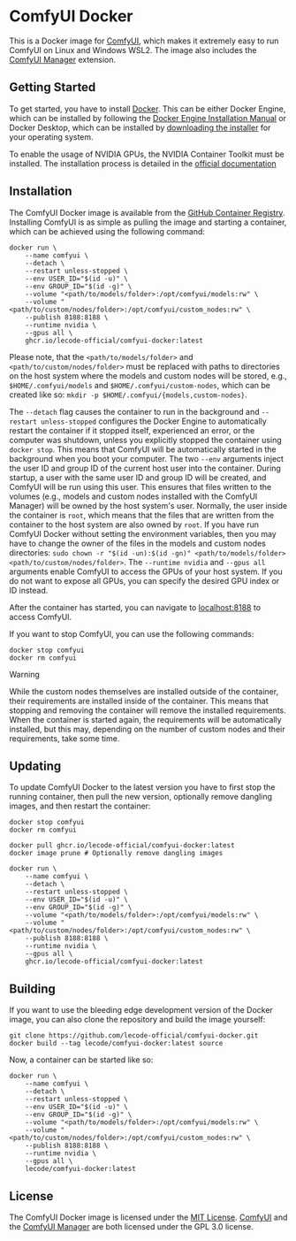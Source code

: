 # ComfyUI Docker

This is a Docker image for [ComfyUI](https://www.comfy.org/), which makes it extremely easy to run ComfyUI on Linux and Windows WSL2. The image also includes the [ComfyUI Manager](https://github.com/ltdrdata/ComfyUI-Managergithub ) extension.

## Getting Started

To get started, you have to install [Docker](https://www.docker.com/). This can be either Docker Engine, which can be installed by following the [Docker Engine Installation Manual](https://docs.docker.com/engine/install/) or Docker Desktop, which can be installed by [downloading the installer](https://www.docker.com/products/docker-desktop/) for your operating system.

To enable the usage of NVIDIA GPUs, the NVIDIA Container Toolkit must be installed. The installation process is detailed in the [official documentation](https://docs.nvidia.com/datacenter/cloud-native/container-toolkit/latest/install-guide.html)

## Installation

The ComfyUI Docker image is available from the [GitHub Container Registry](https://ghcr.io). Installing ComfyUI is as simple as pulling the image and starting a container, which can be achieved using the following command:

```shell
docker run \
    --name comfyui \
    --detach \
    --restart unless-stopped \
    --env USER_ID="$(id -u)" \
    --env GROUP_ID="$(id -g)" \
    --volume "<path/to/models/folder>:/opt/comfyui/models:rw" \
    --volume "<path/to/custom/nodes/folder>:/opt/comfyui/custom_nodes:rw" \
    --publish 8188:8188 \
    --runtime nvidia \
    --gpus all \
    ghcr.io/lecode-official/comfyui-docker:latest
```

Please note, that the `<path/to/models/folder>` and `<path/to/custom/nodes/folder>` must be replaced with paths to directories on the host system where the models and custom nodes will be stored, e.g., `$HOME/.comfyui/models` and `$HOME/.comfyui/custom-nodes`, which can be created like so: `mkdir -p $HOME/.comfyui/{models,custom-nodes}`.

The `--detach` flag causes the container to run in the background and `--restart unless-stopped` configures the Docker Engine to automatically restart the container if it stopped itself, experienced an error, or the computer was shutdown, unless you explicitly stopped the container using `docker stop`. This means that ComfyUI will be automatically started in the background when you boot your computer. The two `--env` arguments inject the user ID and group ID of the current host user into the container. During startup, a user with the same user ID and group ID will be created, and ComfyUI will be run using this user. This ensures that files written to the volumes (e.g., models and custom nodes installed with the ComfyUI Manager) will be owned by the host system's user. Normally, the user inside the container is `root`, which means that the files that are written from the container to the host system are also owned by `root`. If you have run ComfyUI Docker without setting the environment variables, then you may have to change the owner of the files in the models and custom nodes directories: `sudo chown -r "$(id -un):$(id -gn)" <path/to/models/folder> <path/to/custom/nodes/folder>`. The `--runtime nvidia` and `--gpus all` arguments enable ComfyUI to access the GPUs of your host system. If you do not want to expose all GPUs, you can specify the desired GPU index or ID instead.

After the container has started, you can navigate to [localhost:8188](http://localhost:8188) to access ComfyUI.

If you want to stop ComfyUI, you can use the following commands:

```shell
docker stop comfyui
docker rm comfyui
```

> [!WARNING]
> While the custom nodes themselves are installed outside of the container, their requirements are installed inside of the container. This means that stopping and removing the container will remove the installed requirements. When the container is started again, the requirements will be automatically installed, but this may, depending on the number of custom nodes and their requirements, take some time.

## Updating

To update ComfyUI Docker to the latest version you have to first stop the running container, then pull the new version, optionally remove dangling images, and then restart the container:

```shell
docker stop comfyui
docker rm comfyui

docker pull ghcr.io/lecode-official/comfyui-docker:latest
docker image prune # Optionally remove dangling images

docker run \
    --name comfyui \
    --detach \
    --restart unless-stopped \
    --env USER_ID="$(id -u)" \
    --env GROUP_ID="$(id -g)" \
    --volume "<path/to/models/folder>:/opt/comfyui/models:rw" \
    --volume "<path/to/custom/nodes/folder>:/opt/comfyui/custom_nodes:rw" \
    --publish 8188:8188 \
    --runtime nvidia \
    --gpus all \
    ghcr.io/lecode-official/comfyui-docker:latest
```

## Building

If you want to use the bleeding edge development version of the Docker image, you can also clone the repository and build the image yourself:

```shell
git clone https://github.com/lecode-official/comfyui-docker.git
docker build --tag lecode/comfyui-docker:latest source
```

Now, a container can be started like so:

```shell
docker run \
    --name comfyui \
    --detach \
    --restart unless-stopped \
    --env USER_ID="$(id -u)" \
    --env GROUP_ID="$(id -g)" \
    --volume "<path/to/models/folder>:/opt/comfyui/models:rw" \
    --volume "<path/to/custom/nodes/folder>:/opt/comfyui/custom_nodes:rw" \
    --publish 8188:8188 \
    --runtime nvidia \
    --gpus all \
    lecode/comfyui-docker:latest
```

## License

The ComfyUI Docker image is licensed under the [MIT License](LICENSE). [ComfyUI](https://github.com/comfyanonymous/ComfyUI/blob/master/LICENSE) and the [ComfyUI Manager](https://github.com/ltdrdata/ComfyUI-Manager/blob/main/LICENSE.txt) are both licensed under the GPL 3.0 license.
